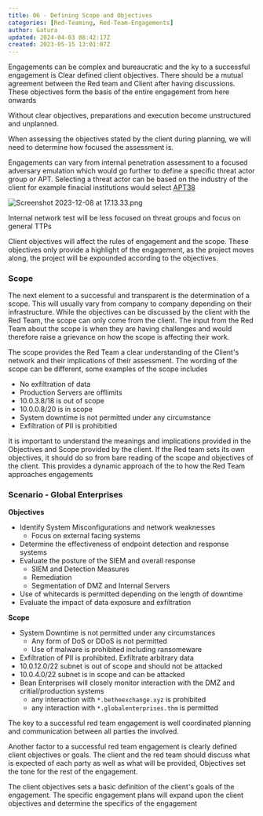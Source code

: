```yaml
---
title: 06 - Defining Scope and Objectives
categories: [Red-Teaming, Red-Team-Engagements]
author: Gatura
updated: 2024-04-03 08:42:17Z
created: 2023-05-15 13:01:07Z
---
```


Engagements can be complex and bureaucratic and the ky to a successful engagement is Clear defined client objectives. 
There should be a mutual agreement between the Red team and Client after having discussions. These objectives form the basis of the entire engagement from here onwards

Without clear objectives, preparations and execution become unstructured and unplanned. 

When assessing the objectives stated by the client during planning, we will need to determine how focused the assessment is. 

Engagements can vary from internal penetration assessment to a focused adversary emulation which would go further to define a specific threat actor group or APT. 
Selecting a threat actor can be based on the industry of the client for example finacial institutions would select [APT38](https://web.archive.org/web/20230325143301/https://content.fireeye.com/apt/rpt-apt38)

![Screenshot 2023-12-08 at 17.13.33.png](../../../_resources/Screenshot%202023-12-08%20at%2017.13.33.png)

Internal network test will be less focused on threat groups and focus on general TTPs

Client objectives will affect the rules of engagement and the scope. These objectives only provide a highlight of the engagement, as the project moves along, the project will be expounded according to the objectives. 

### Scope

The next element to a successful and transparent is the determination of a scope. This will usually vary from company to company depending on their infrastructure. 
While the objectives can be discussed by the client with the Red Team, the scope can only come from the client. 
The input from the Red Team about the scope is when they are having challenges and would therefore raise a grievance on how the scope is affecting their work.

The scope provides the Red Team a clear understanding of the Client's network and their implications of their assessment. 
The wording of the scope can be different, some examples of the scope includes
- No exfiltration of data
- Production Servers are offlimits
- 10.0.3.8/18 is out of scope
- 10.0.0.8/20 is in scope
- System downtime is not permitted under any circumstance
- Exfiltration of PII is prohibitied

It is important to understand the meanings and implications provided in the Objectives and Scope provided by the client. 
If the Red team sets its own objectives, it should do so from bare reading of the scope and objectives of the client. This provides a dynamic approach of the to how the Red Team approaches engagements


### Scenario - Global Enterprises

**Objectives**
- Identify System Misconfigurations and network weaknesses
	- Focus on external facing systems
- Determine the effectiveness of endpoint detection and response systems
- Evaluate the posture of the SIEM and overall response
	- SIEM and Detection Measures
	- Remediation
	- Segmentation of DMZ and Internal Servers
- Use of whitecards is permitted depending on the length of downtime
- Evaluate the impact of data exposure and exfiltration

**Scope**
- System Downtime is not permitted under any circumstances
	- Any form of DoS or DDoS is not permitted
	- Use of malware is prohibited including ransomeware
- Exfiltration of PII is prohibited. Exfiltrate arbitrary data
- 10.0.12.0/22 subnet is out of scope and should not be attacked
- 10.0.4.0/22 subnet is in scope and can be attacked
- Bean Enterprises will closely monitor interaction with the DMZ and critial/production systems
	- any interaction with `*.betheexchange.xyz` is prohibited
	- any interaction with `*.globalenterprises.thm` is permitted



The key to a successful red team engagement is well coordinated planning and communication between all parties the involved. 

Another factor to a successful red team engagement is clearly defined client objectives or goals. The client and the red team should discuss what is expected of each party as well as what will be provided, Objectives set the tone for the rest of the engagement.

The client objectives sets a basic definition of the client's goals of the engagement. The specific engagement plans will expand upon the client objectives and determine the specifics of the engagement

